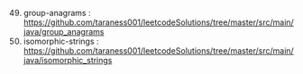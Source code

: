 

49. group-anagrams : https://github.com/taraness001/leetcodeSolutions/tree/master/src/main/java/group_anagrams
205. isomorphic-strings : https://github.com/taraness001/leetcodeSolutions/tree/master/src/main/java/isomorphic_strings